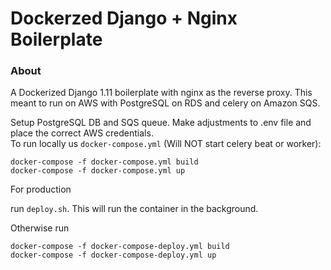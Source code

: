 <h1> Dockerzed Django + Nginx Boilerplate </h1>
<h3> About </h3>

A Dockerized Django 1.11 boilerplate with nginx as the reverse proxy. This meant to run on AWS with PostgreSQL on RDS and celery on Amazon SQS.

Setup PostgreSQL DB and SQS queue. Make adjustments to .env file and place the correct AWS credentials. </br>
To run locally us `docker-compose.yml` (Will NOT start celery beat or worker):

``
docker-compose -f docker-compose.yml build
`` </br>
``
docker-compose -f docker-compose.yml up
`` </br>

For production

run `deploy.sh`. This will run the container in the background.
</br>


Otherwise run

``
docker-compose -f docker-compose-deploy.yml build
``  </br>
``
docker-compose -f docker-compose-deploy.yml up
``

